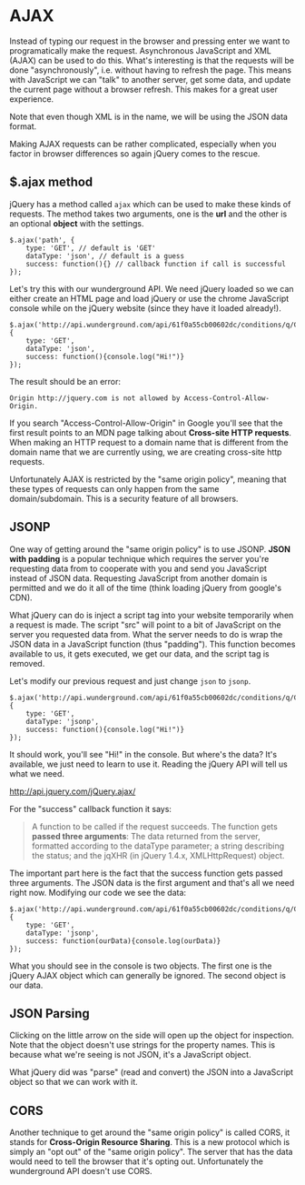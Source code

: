 # AJAX

Instead of typing our request in the browser and pressing enter we want to programatically make the request. Asynchronous JavaScript and XML (AJAX) can be used to do this. What's interesting is that the requests will be done "asynchronously", i.e. without having to refresh the page. This means with JavaScript we can "talk" to another server, get some data, and update the current page without a browser refresh. This makes for a great user experience. 

Note that even though XML is in the name, we will be using the JSON data format.

Making AJAX requests can be rather complicated, especially when you factor in browser differences so again jQuery comes to the rescue.

## $.ajax method

jQuery has a method called `ajax` which can be used to make these kinds of requests. The method takes two arguments, one is the **url** and the other is an optional **object** with the settings.

```
$.ajax('path', {
	type: 'GET', // default is 'GET'
	dataType: 'json', // default is a guess
	success: function(){} // callback function if call is successful
});
```

Let's try this with our wunderground API. We need jQuery loaded so we can either create an HTML page and load jQuery or use the chrome JavaScript console while on the jQuery website (since they have it loaded already!).

```
$.ajax('http://api.wunderground.com/api/61f0a55cb00602dc/conditions/q/CA/San_Francisco.json', {
	type: 'GET',
	dataType: 'json',
	success: function(){console.log("Hi!")}
});
```

The result should be an error:

`Origin http://jquery.com is not allowed by Access-Control-Allow-Origin.`

If you search "Access-Control-Allow-Origin" in Google you'll see that the first result points to an MDN page talking about **Cross-site HTTP requests**. When making an HTTP request to a domain name that is different from the domain name that we are currently using, we are creating cross-site http requests.

Unfortunately AJAX is restricted by the "same origin policy", meaning that these types of requests can only happen from the same domain/subdomain. This is a security feature of all browsers.

## JSONP

One way of getting around the "same origin policy" is to use JSONP. **JSON with padding** is a popular technique which requires the server you're requesting data from to cooperate with you and send you JavaScript instead of JSON data. Requesting JavaScript from another domain is permitted and we do it all of the time (think loading jQuery from google's CDN). 

What jQuery can do is inject a script tag into your website temporarily when a request is made. The script "src" will point to a bit of JavaScript on the server you requested data from. What the server needs to do is wrap the JSON data in a JavaScript function (thus "padding"). This function becomes available to us, it gets executed, we get our data, and the script tag is removed.

Let's modify our previous request and just change `json` to `jsonp`.

```
$.ajax('http://api.wunderground.com/api/61f0a55cb00602dc/conditions/q/CA/San_Francisco.json', {
	type: 'GET',
	dataType: 'jsonp',
	success: function(){console.log("Hi!")}
});
```

It should work, you'll see "Hi!" in the console. But where's the data? It's available, we just need to learn to use it. Reading the jQuery API will tell us what we need.

http://api.jquery.com/jQuery.ajax/

For the "success" callback function it says:

> A function to be called if the request succeeds. The function gets **passed three arguments**: The data returned from the server, formatted according to the dataType parameter; a string describing the status; and the jqXHR (in jQuery 1.4.x, XMLHttpRequest) object.

The important part here is the fact that the success function gets passed three arguments. The JSON data is the first argument and that's all we need right now. Modifying our code we see the data:

```
$.ajax('http://api.wunderground.com/api/61f0a55cb00602dc/conditions/q/CA/San_Francisco.json', {
	type: 'GET',
	dataType: 'jsonp',
	success: function(ourData){console.log(ourData)}
});
```

What you should see in the console is two objects. The first one is the jQuery AJAX object which can generally be ignored. The second object is our data. 

## JSON Parsing

Clicking on the little arrow on the side will open up the object for inspection. Note that the object doesn't use strings for the property names. This is because what we're seeing is not JSON, it's a JavaScript object.

What jQuery did was "parse" (read and convert) the JSON into a JavaScript object so that we can work with it.

## CORS

Another technique to get around the "same origin policy" is called CORS, it stands for **Cross-Origin Resource Sharing**. This is a new protocol which is simply an "opt out" of the "same origin policy". The server that has the data would need to tell the browser that it's opting out. Unfortunately the wunderground API doesn't use CORS.